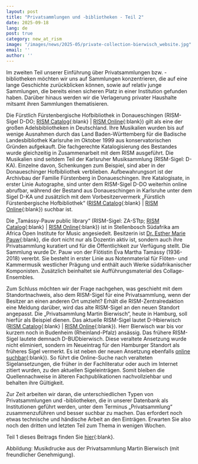 ```yaml
---
layout: post
title: "Privatsammlungen und -bibliotheken - Teil 2"
date: 2025-09-18
lang: de
post: true
category: new_at_rism
image: "/images/news/2025-05/private-collection-bierwisch_website.jpg"
email: ''
author: ''
---
```


Im zweiten Teil unserer Einführung über Privatsammlungen bzw. -bibliotheken möchten wir uns auf Sammlungen konzentrieren, die auf eine lange Geschichte zurückblicken können, sowie auf relativ junge Sammlungen, die bereits einen sicheren Platz in einer Institution gefunden haben. Darüber hinaus werden wir die Verlagerung privater Haushalte mitsamt ihren Sammlungen thematisieren.

Die Fürstlich Fürstenbergische Hofbibliothek in Donaueschingen (RISM-Sigel D-DO; [RISM Catalog](https://opac.rism.info/search?View=rism&siglum=D-DO){:blank} \| [RISM Online](https://rism.online/institutions/30000264){:blank}) gilt als eine der großen Adelsbibliotheken in Deutschland. Ihre Musikalien wurden bis auf wenige Ausnahmen durch das Land Baden-Württemberg für die Badische Landesbibliothek Karlsruhe im Oktober 1999 aus konservatorischen Gründen aufgekauft. Die fachgerechte Katalogisierung des Bestandes wurde gleichzeitig in Zusammenarbeit mit dem RISM ausgeführt. Die Musikalien sind seitdem Teil der Karlsruher Musiksammlung (RISM-Sigel: D-KA). Einzelne davon, Schenkungen zum Beispiel, sind aber in der Donaueschinger Hofbibliothek verblieben. Aufbewahrungsort ist der Archivbau der Familie Fürstenberg in Donaueschingen. Ihre Katalogisate, in erster Linie Autographe, sind unter dem RISM-Sigel D-DO weiterhin online abrufbar, während der Bestand aus Donaueschingen in Karlsruhe unter dem Sigel D-KA und zusätzlich mit dem Vorbesitzervermerk „Fürstlich Fürstenbergische Hofbibliothek“ ([RISM Catalog](https://opac.rism.info/search?View=rism&siglum=D-KA&institution=Fürstlich+Fürstenbergische+Hofbibliothek){:blank} \| [RISM Online](https://rism.online/institutions/30000839/sources?q=f%C3%BCrstlich%20F%C3%BCrstenbergische%20Hofbibliothek&mode=sources&page=1&rows=20){:blank}) suchbar ist. 

Die „Tamássy-Pauw public library“ (RISM-Sigel: ZA-STtp; [RISM Catalog](https://opac.rism.info/search?View=rism&siglum=ZA-STtp){:blank} \| [RISM Online](https://rism.online/institutions/51007994){:blank}) ist in Stellenbosch Südafrika am Africa Open Institute for Music angesiedelt. Besitzerin ist [Dr. Esther Marie Pauw](https://aoinstitute.ac.za/project/esther-marie-pauw/){:blank}, die dort nicht nur als Dozentin aktiv ist, sondern auch ihre Privatsammlung kuratiert und für die Öffentlichkeit zur Verfügung stellt. Die Sammlung wurde Dr. Pauw von der Flötistin Éva Martha Tamássy (1936-2018) vererbt. Sie besteht in erster Linie aus Notenmaterial für Flöten- und Kammermusik westlicher Prägung und enthält auch Werke südafrikanischer Komponisten. Zusätzlich beinhaltet sie Aufführungsmaterial des Collage-Ensembles. 

Zum Schluss möchten wir der Frage nachgehen, was geschieht mit dem Standortnachweis, also dem RISM-Sigel für eine Privatsammlung, wenn der Besitzer an einen anderen Ort umzieht? Erhält die RISM-Zentralredaktion eine Meldung darüber, wird das alte RISM-Sigel an den neuen Standort angepasst. Die „Privatsammlung Martin Bierwisch“, heute in Hamburg, soll hierfür als Beispiel dienen. Das aktuelle RISM-Sigel lautet D-Hbierwisch ([RISM Catalog](https://opac.rism.info/search?View=rism&siglum=D-Hbierwisch){:blank} \| [RISM Online](https://rism.online/institutions/30080138){:blank}). Herr Bierwisch war bis vor kurzem noch in Budenheim (Rheinland-Pfalz) ansässig. Das frühere RISM-Sigel lautete demnach D-BUDbierwisch. Diese veraltete Ansetzung wurde nicht eliminiert, sondern im Neueintrag für den Hamburger Standort als früheres Sigel vermerkt. Es ist neben der neuen Ansetzung ebenfalls [online suchbar](https://rism.online/institutions/30080138){:blank}). So führt die Online-Suche nach veralteten Sigelansetzungen, die früher in der Fachliteratur oder auch im Internet zitiert wurden, zu den aktuellen Sigeleinträgen. Somit bleiben die Quellennachweise in älteren Fachpublikationen nachvollziehbar und behalten ihre Gültigkeit.

Zur Zeit arbeiten wir daran, die unterschiedlichen Typen von Privatsammlungen und -bibliotheken, die in unserer Datenbank als Institutionen geführt werden, unter dem Terminus „Privatsammlung“ zusammenzuführen und besser suchbar zu machen. Das erfordert noch etwas technische und händische Arbeit an den Einträgen. Erwarten Sie also noch den dritten und letzten Teil zum Thema in wenigen Wochen.

Teil 1 dieses Beitrags finden Sie [hier](/new_at_rism/2025/05/15/private-collections-and-libraries-1.html){:blank}.

Abbildung: Musikdrucke aus der Privatsammlung Martin Bierwisch (mit freundlicher Genehmigung). 


